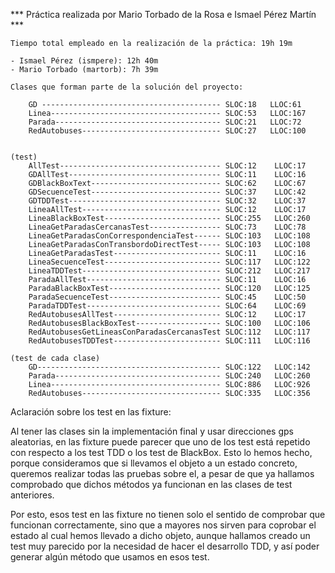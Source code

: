 *** Práctica realizada por Mario Torbado de la Rosa e Ismael Pérez Martín ***
	
	Tiempo total empleado en la realización de la práctica: 19h 19m
	
	- Ismael Pérez (ismpere): 12h 40m
	- Mario Torbado (martorb): 7h 39m 
	
	Clases que forman parte de la solución del proyecto:

		GD ---------------------------------------- SLOC:18   LLOC:61
		Linea-------------------------------------- SLOC:53   LLOC:167 
		Parada------------------------------------- SLOC:21   LLOC:72
		RedAutobuses------------------------------- SLOC:27   LLOC:100
		

	(test)
		AllTest------------------------------------ SLOC:12    LLOC:17 
		GDAllTest---------------------------------- SLOC:11    LLOC:16 
		GDBlackBoxText----------------------------- SLOC:62    LLOC:67 
		GDSecuenceTest----------------------------- SLOC:37    LLOC:42 
		GDTDDTest---------------------------------- SLOC:32    LLOC:37 
		LineaAllTest------------------------------- SLOC:12    LLOC:17 
		LineaBlackBoxTest-------------------------- SLOC:255   LLOC:260 	
		LineaGetParadasCercanasTest---------------- SLOC:73    LLOC:78 	
		LineaGetParadasConCorrespondenciaTest------ SLOC:103   LLOC:108 
		LineaGetParadasConTransbordoDirectTest----- SLOC:103   LLOC:108 
		LineaGetParadasTest------------------------ SLOC:11    LLOC:16 
		LineaSecuenceTest-------------------------- SLOC:117   LLOC:122 
		LineaTDDTest------------------------------- SLOC:212   LLOC:217 
		ParadaAllTest------------------------------ SLOC:11    LLOC:16 
		ParadaBlackBoxTest------------------------- SLOC:120   LLOC:125 
		ParadaSecuenceTest------------------------- SLOC:45    LLOC:50
		ParadaTDDTest------------------------------ SLOC:64    LLOC:69 
		RedAutobusesAllTest------------------------ SLOC:12    LLOC:17 
		RedAutobusesBlackBoxTest------------------- SLOC:100   LLOC:106 
		RedAutobusesGetLineasConParadasCercanasTest SLOC:112   LLOC:117 
		RedAutobusesTDDTest------------------------ SLOC:111   LLOC:116 
		
	(test de cada clase)
		GD----------------------------------------- SLOC:122   LLOC:142
		Parada------------------------------------- SLOC:240   LLOC:260
		Linea-------------------------------------- SLOC:886   LLOC:926
		RedAutobuses------------------------------- SLOC:335   LLOC:356
		



Aclaración sobre los test en las fixture:

Al tener las clases sin la implementación final y usar direcciones gps aleatorias, en las fixture puede parecer que uno de los test está repetido con respecto a los test TDD o los test de BlackBox.
Esto lo hemos hecho, porque consideramos que si llevamos el objeto a un estado concreto, queremos realizar todas las pruebas sobre el, a pesar de que ya hallamos comprobado que dichos métodos ya funcionan en las clases de test anteriores.

Por esto, esos test en las fixture no tienen solo el sentido de comprobar que funcionan correctamente, sino que a mayores nos sirven para coprobar el estado al cual hemos llevado a dicho objeto, aunque hallamos creado un test muy parecido por la necesidad de hacer el desarrollo TDD, y así poder generar algún método que usamos en esos test.


